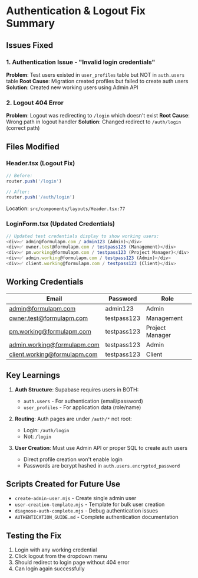 # Authentication & Logout Fix Summary

## Issues Fixed

### 1. Authentication Issue - "Invalid login credentials"
**Problem**: Test users existed in `user_profiles` table but NOT in `auth.users` table
**Root Cause**: Migration created profiles but failed to create auth users
**Solution**: Created new working users using Admin API

### 2. Logout 404 Error
**Problem**: Logout was redirecting to `/login` which doesn't exist
**Root Cause**: Wrong path in logout handler
**Solution**: Changed redirect to `/auth/login` (correct path)

## Files Modified

### Header.tsx (Logout Fix)
```typescript
// Before:
router.push('/login')

// After:
router.push('/auth/login')
```
Location: `src/components/layouts/Header.tsx:77`

### LoginForm.tsx (Updated Credentials)
```typescript
// Updated test credentials display to show working users:
<div>✅ admin@formulapm.com / admin123 (Admin)</div>
<div>✅ owner.test@formulapm.com / testpass123 (Management)</div>
<div>✅ pm.working@formulapm.com / testpass123 (Project Manager)</div>
<div>✅ admin.working@formulapm.com / testpass123 (Admin)</div>
<div>✅ client.working@formulapm.com / testpass123 (Client)</div>
```

## Working Credentials

| Email | Password | Role |
|-------|----------|------|
| admin@formulapm.com | admin123 | Admin |
| owner.test@formulapm.com | testpass123 | Management |
| pm.working@formulapm.com | testpass123 | Project Manager |
| admin.working@formulapm.com | testpass123 | Admin |
| client.working@formulapm.com | testpass123 | Client |

## Key Learnings

1. **Auth Structure**: Supabase requires users in BOTH:
   - `auth.users` - For authentication (email/password)
   - `user_profiles` - For application data (role/name)

2. **Routing**: Auth pages are under `/auth/*` not root:
   - Login: `/auth/login`
   - Not: `/login`

3. **User Creation**: Must use Admin API or proper SQL to create auth users
   - Direct profile creation won't enable login
   - Passwords are bcrypt hashed in `auth.users.encrypted_password`

## Scripts Created for Future Use

- `create-admin-user.mjs` - Create single admin user
- `user-creation-template.mjs` - Template for bulk user creation
- `diagnose-auth-complete.mjs` - Debug authentication issues
- `AUTHENTICATION_GUIDE.md` - Complete authentication documentation

## Testing the Fix

1. Login with any working credential
2. Click logout from the dropdown menu
3. Should redirect to login page without 404 error
4. Can login again successfully